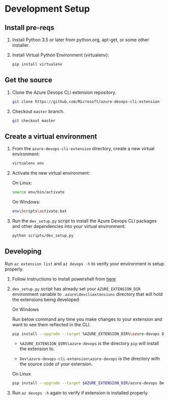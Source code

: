 # Development Setup

## Install pre-reqs

1. Install Python 3.5 or later from python.org, apt-get, or some other installer.

1. Install Virtual Python Environment (virtualenv):

   ```bash
   pip install virtualenv
   ```

## Get the source

1. Clone the Azure Devops CLI extension repository.

   ```bash
   git clone https://github.com/Microsoft/azure-devops-cli-extension
   ```

1. Checkout `master` branch.

   ```bash
   git checkout master
   ```

## Create a virtual environment

1. From the `azure-devops-cli-extension` directory, create a new virtual environment:

   ```bash
   virtualenv env
   ```

1. Activate the new virtual environment:

   On Linux:

   ```bash
   source env/bin/activate
   ```

   On Windows:

   ```bash
   env\Scripts\activate.bat
   ```

1. Run the `dev_setup.py` script to install the Azure Devops CLI packages and other dependencies into your virtual environment:

   ```bash
   python scripts/dev_setup.py
   ```

## Developing

Run `az extension list` and `az devops -h` to verify your environment is setup properly.

1. Follow instructions to install powershell from [here](https://docs.microsoft.com/en-us/powershell/scripting/install/installing-powershell-core-on-linux?view=powershell-6)

1. `dev_setup.py` script has already set your `AZURE_EXTENSION_DIR` environment variable to `.azure\devcliextensions` directory that will hold the extensions being developed

    On Windows

    Run below command any time you make changes to your extension and want to see them reflected in the CLI.

    ```bash
    pip install --upgrade --target %AZURE_EXTENSION_DIR%\azure-devops Dev\azure-devops-cli-extension\azure-devops
    ```

    * `%AZURE_EXTENSION_DIR%\azure-devops` is the directory `pip` will install the extension to.

    * `Dev\azure-devops-cli-extension\azure-devops` is the directory with the source code of your extension.

    On Linux

    ```bash
    pip install --upgrade --target $AZURE_EXTENSION_DIR/azure-devops Dev\azure-devops-cli-extension\azure-devops/
    ```

1. Run `az devops -h` again to verify if extension is installed properly.
